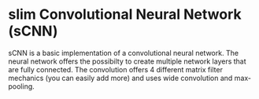 # slim Convolutional Neural Network (sCNN)

sCNN is a basic implementation of a convolutional neural network. The neural network offers the possibilty to create multiple network layers that are fully connected. The convolution offers 4 different matrix filter mechanics (you can easily add more) and uses wide convolution and max-pooling.